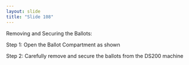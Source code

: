 ```yaml
---
layout: slide
title: "Slide 108"
---
```


Removing and Securing the Ballots:

Step 1: Open the Ballot Compartment as shown

Step 2: Carefully remove and secure the ballots from the DS200 machine